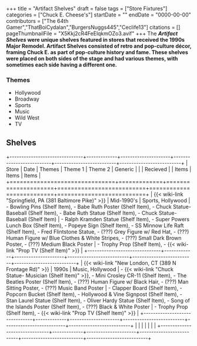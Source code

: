 +++
title = "Artifact Shelves"
draft = false
tags = ["Store Fixtures"]
categories = ["Chuck E. Cheese's"]
startDate = ""
endDate = "0000-00-00"
contributors = ["The 64th Gamer","ThatBoiCydalan","BurgersNuggs445","Ceclife13"]
citations = []
pageThumbnailFile = "X5Kkj2cR4FeElqkmOZo3.avif"
+++
The ***Artifact Shelves* were unique shelves featured in stores that received the 1990s Major Remodel.
Artifact Shelves consisted of retro and pop-culture décor, framing Chuck E. as part of pop-culture history and fame. These shelves were placed on both sides of the stage and had various themes, with sometimes each side having a different one.**

### Themes

- Hollywood
- Broadway
- Sports
- Music
- Wild West
- TV

## Shelves
+-------------------------------+-------------+---------------------+--------------------------+--------------------------+--------------------------+
| Store                         | Date        | Themes              | Theme 1                  | Theme 2                  | Generic                  |
|                               | Recieved    |                     | Items                    | Items                    | Items                    |
+===============================+=============+=====================+==========================+==========================+==========================+
| {{< wiki-link "Springfield, PA (381 Baltimore Pike)" >}} | Mid-1990's | Sports, Hollywood    | - Bowling Pins (Shelf Item), - Babe Ruth Poster (Shelf Item), - Chuck Statue- Baseball (Shelf Item), - Babe Ruth Statue (Shelf Item), - Chuck Statue- Baseball (Shelf Item) | - Ralph Kramden Statue (Shelf Item), - Super Powers Lunch Box (Shelf Item), - Popeye Sign (Shelf Item), - SS Minnow Life Raft (Shelf Item), - Fred Flintstone Statue, - (???) Grey Figure w/ Red Hat, - (???) Human Figure w/ Blue Clothes & White Stripes, - (???) Small Dark Brown Poster, - (???) Medium Black Poster | - Trophy Prop (Shelf Item), - {{< wiki-link "Prop TV (Shelf Item)" >}} |
+-------------------------------+-------------+---------------------+--------------------------+--------------------------+--------------------------+
| {{< wiki-link "New London, CT (389 N Frontage Rd)" >}} | 1990s       | Music, Hollywood     | - {{< wiki-link "Chuck Statue- Musician (Shelf Item)" >}}, - Mini Crosley CR-11 (Shelf Item), - The Beatles Poster (Shelf Item), - (???) Human Figure w/ Black Hair, - (???) Man Sitting Poster, - (???) Music Band Poster | - Clapper Board (Shelf Item), - Popcorn Bucket (Shelf Item), - Hollywood & Vine Signpost (Shelf Item), - Stan Laurel Statue (Shelf Item), - Oliver Hardy Statue (Shelf Item), - Song of the Islands Poster (Shelf Item), - (???) Black & White Poster | - Trophy Prop (Shelf Item), - {{< wiki-link "Prop TV (Shelf Item)" >}} |
+-------------------------------+-------------+---------------------+--------------------------+--------------------------+--------------------------+
|                               |             |                     |                          |                          |                          |
+-------------------------------+-------------+---------------------+--------------------------+--------------------------+--------------------------+
